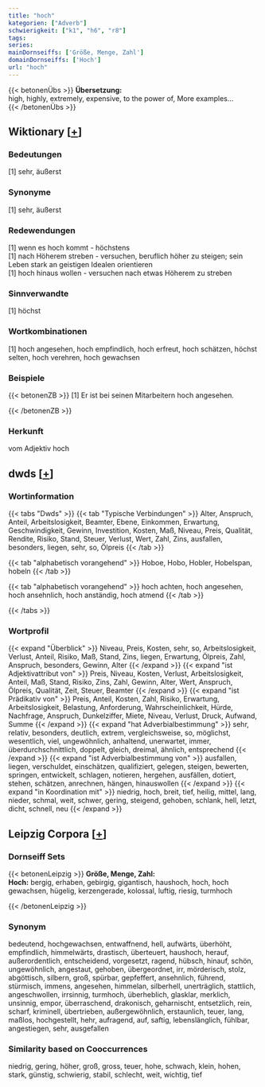 ```yaml
---
title: "hoch"
kategorien: ["Adverb"]
schwierigkeit: ["k1", "h6", "r8"]
tags:
series:
mainDornseiffs: ['Größe, Menge, Zahl']
domainDornseiffs: ['Hoch']
url: "hoch"
---
```


{{< betonenÜbs >}}
**Übersetzung:**  
high, highly, extremely, expensive, to the power of, More examples...  
{{< /betonenÜbs >}}

## Wiktionary [[+](https://de.wiktionary.org/wiki/hoch)]

### Bedeutungen
[1] sehr, äußerst  

### Synonyme
[1] sehr, äußerst  

### Redewendungen
[1] wenn es hoch kommt - höchstens  
[1] nach Höherem streben - versuchen, beruflich höher zu steigen; sein Leben stark an geistigen Idealen orientieren  
[1] hoch hinaus wollen - versuchen nach etwas Höherem zu streben  

### Sinnverwandte
[1] höchst  

### Wortkombinationen
[1] hoch angesehen, hoch empfindlich, hoch erfreut, hoch schätzen, höchst selten, hoch verehren, hoch gewachsen  

### Beispiele
{{< betonenZB >}}
[1] Er ist bei seinen Mitarbeitern hoch angesehen.  

{{< /betonenZB >}}
### Herkunft
vom Adjektiv hoch  



## dwds [[+](https://www.dwds.de/wb/hoch)]

### Wortinformation
{{< tabs "Dwds" >}}
{{< tab "Typische Verbindungen" >}}
Alter, Anspruch, Anteil, Arbeitslosigkeit, Beamter, Ebene, Einkommen, Erwartung, Geschwindigkeit, Gewinn, Investition, Kosten, Maß, Niveau, Preis, Qualität, Rendite, Risiko, Stand, Steuer, Verlust, Wert, Zahl, Zins, ausfallen, besonders, liegen, sehr, so, Ölpreis
{{< /tab >}}

{{< tab "alphabetisch vorangehend" >}}
Hoboe, Hobo, Hobler, Hobelspan, hobeln
{{< /tab >}}

{{< tab "alphabetisch vorangehend" >}}
hoch achten, hoch angesehen, hoch ansehnlich, hoch anständig, hoch atmend
{{< /tab >}}

{{< /tabs >}}

### Wortprofil
{{< expand "Überblick" >}} Niveau, Preis, Kosten, sehr, so, Arbeitslosigkeit, Verlust, Anteil, Risiko, Maß, Stand, Zins, liegen, Erwartung, Ölpreis, Zahl, Anspruch, besonders, Gewinn, Alter {{< /expand >}}
{{< expand "ist Adjektivattribut von" >}} Preis, Niveau, Kosten, Verlust, Arbeitslosigkeit, Anteil, Maß, Stand, Risiko, Zins, Zahl, Gewinn, Alter, Wert, Anspruch, Ölpreis, Qualität, Zeit, Steuer, Beamter {{< /expand >}}
{{< expand "ist Prädikativ von" >}} Preis, Anteil, Kosten, Zahl, Risiko, Erwartung, Arbeitslosigkeit, Belastung, Anforderung, Wahrscheinlichkeit, Hürde, Nachfrage, Anspruch, Dunkelziffer, Miete, Niveau, Verlust, Druck, Aufwand, Summe {{< /expand >}}
{{< expand "hat Adverbialbestimmung" >}} sehr, relativ, besonders, deutlich, extrem, vergleichsweise, so, möglichst, wesentlich, viel, ungewöhnlich, anhaltend, unerwartet, immer, überdurchschnittlich, doppelt, gleich, dreimal, ähnlich, entsprechend {{< /expand >}}
{{< expand "ist Adverbialbestimmung von" >}} ausfallen, liegen, verschuldet, einschätzen, qualifiziert, gelegen, steigen, bewerten, springen, entwickelt, schlagen, notieren, hergehen, ausfällen, dotiert, stehen, schätzen, anrechnen, hängen, hinauswollen {{< /expand >}}
{{< expand "in Koordination mit" >}} niedrig, hoch, breit, tief, heilig, mittel, lang, nieder, schmal, weit, schwer, gering, steigend, gehoben, schlank, hell, letzt, dicht, schnell, neu {{< /expand >}}

## Leipzig Corpora [[+](https://corpora.uni-leipzig.de/en/res?word=hoch&corpusId=deu_newscrawl-public_2018)]

### Dornseiff Sets
{{< betonenLeipzig >}}
**Größe, Menge, Zahl:**  
**Hoch:** bergig, erhaben, gebirgig, gigantisch, haushoch, hoch, hoch gewachsen, hügelig, kerzengerade, kolossal, luftig, riesig, turmhoch  

{{< /betonenLeipzig >}}

### Synonym
bedeutend, hochgewachsen, entwaffnend, hell, aufwärts, überhöht, empfindlich, himmelwärts, drastisch, überteuert, haushoch, herauf, außerordentlich, entscheidend, vorgesetzt, ragend, hübsch, hinauf, schön, ungewöhnlich, angestaut, gehoben, übergeordnet, irr, mörderisch, stolz, abgöttisch, silbern, groß, spürbar, gepfeffert, ansehnlich, führend, stürmisch, immens, angesehen, himmelan, silberhell, unerträglich, stattlich, angeschwollen, irrsinnig, turmhoch, überheblich, glasklar, merklich, unsinnig, empor, überraschend, drakonisch, geharnischt, entsetzlich, rein, scharf, kriminell, übertrieben, außergewöhnlich, erstaunlich, teuer, lang, maßlos, hochgestellt, hehr, aufragend, auf, saftig, lebenslänglich, fühlbar, angestiegen, sehr, ausgefallen


### Similarity based on Cooccurrences
niedrig, gering, höher, groß, gross, teuer, hohe, schwach, klein, hohen, stark, günstig, schwierig, stabil, schlecht, weit, wichtig, tief

